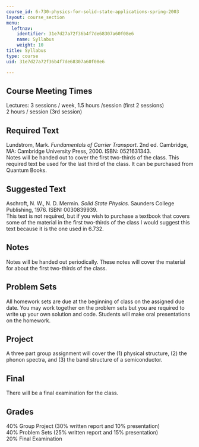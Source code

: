 ```yaml
---
course_id: 6-730-physics-for-solid-state-applications-spring-2003
layout: course_section
menu:
  leftnav:
    identifier: 31e7d27a72f36b4f7de68307a60f08e6
    name: Syllabus
    weight: 10
title: Syllabus
type: course
uid: 31e7d27a72f36b4f7de68307a60f08e6

---
```


Course Meeting Times
--------------------

Lectures: 3 sessions / week, 1.5 hours /session (first 2 sessions)  
2 hours / session (3rd session)

Required Text
-------------

Lundstrom, Mark. _Fundamentals of Carrier Transport_. 2nd ed. Cambridge, MA: Cambridge University Press, 2000. ISBN: 0521631343.  
Notes will be handed out to cover the first two-thirds of the class. This required text be used for the last third of the class. It can be purchased from Quantum Books.

Suggested Text
--------------

Aschroft, N. W., N. D. Mermin. _Solid State Physics_. Saunders College Publishing, 1976. ISBN: 0030839939.  
This text is not required, but if you wish to purchase a textbook that covers some of the material in the first two-thirds of the class I would suggest this text because it is the one used in 6.732.

Notes
-----

Notes will be handed out periodically. These notes will cover the material for about the first two-thirds of the class.  

Problem Sets
------------

All homework sets are due at the beginning of class on the assigned due date. You may work together on the problem sets but you are required to write up your own solution and code. Students will make oral presentations on the homework.

Project
-------

A three part group assignment will cover the (1) physical structure, (2) the phonon spectra, and (3) the band structure of a semiconductor.

Final
-----

There will be a final examination for the class.

Grades
------

40% Group Project (30% written report and 10% presentation)  
40% Problem Sets (25% written report and 15% presentation)  
20% Final Examination